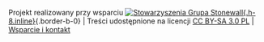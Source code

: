 Projekt realizowany przy wsparciu [![Stowarzyszenia Grupa Stonewall](/media/img/logo/STOn_logo_transparent.svg){.h-8.inline}](https://grupa-stonewall.pl){.border-b-0} | Treści udostępnione na licencji [CC BY-SA 3.0 PL](/strony/licencja) | [Wsparcie i kontakt](/strony/wsparcie-projektu)

